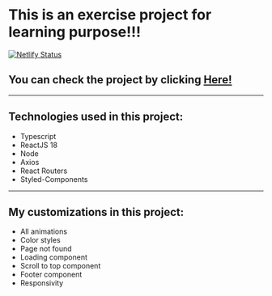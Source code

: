 # This is an exercise project for learning purpose!!!

[![Netlify Status](https://api.netlify.com/api/v1/badges/154918cc-0705-4db0-84b6-daa85dc10e9c/deploy-status)](https://app.netlify.com/sites/react-jsonplaceholder-albums-project/deploys)

## You can check the project by clicking [Here!](https://react-jsonplaceholder-albums-project.netlify.app/)

---

## Technologies used in this project:

- Typescript
- ReactJS 18
- Node
- Axios
- React Routers
- Styled-Components
  
---

## My customizations in this project:

- All animations
- Color styles
- Page not found
- Loading component
- Scroll to top component
- Footer component
- Responsivity